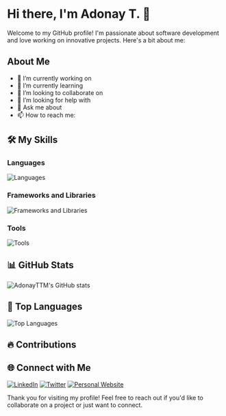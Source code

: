 # Hi there, I'm Adonay T. 👋

Welcome to my GitHub profile! I'm passionate about software development and love working on innovative projects. Here's a bit about me:


## About Me

- 🔭 I’m currently working on 
- 🌱 I’m currently learning 
- 👯 I’m looking to collaborate on
- 🤔 I’m looking for help with 
- 💬 Ask me about 
- 📫 How to reach me: 


## 🛠️ My Skills

### Languages
![Languages](https://skillicons.dev/icons?i=python,java,javascript,typescript,cpp,cs,html,css&theme=light)

### Frameworks and Libraries
![Frameworks and Libraries](https://skillicons.dev/icons?i=react,vue,angular,nodejs,express&theme=light)

### Tools
![Tools](https://skillicons.dev/icons?i=git,github,docker,kubernetes&theme=light)

## 📊 GitHub Stats

![AdonayTTM's GitHub stats](https://github-readme-stats.vercel.app/api?username=AdonayTTM&show_icons=true&theme=radical)

## 🚀 Top Languages

![Top Languages](https://github-readme-stats.vercel.app/api/top-langs/?username=AdonayTTM&layout=compact&theme=radical)

## 🔥 Contributions


## 🌐 Connect with Me

[![LinkedIn](https://img.shields.io/badge/LinkedIn-0077B5?style=for-the-badge&logo=linkedin&logoColor=white)](#)
[![Twitter](https://img.shields.io/badge/Twitter-1DA1F2?style=for-the-badge&logo=twitter&logoColor=white)](#)
[![Personal Website](https://img.shields.io/badge/Website-000000?style=for-the-badge&logo=About.me&logoColor=white)](#)

Thank you for visiting my profile! Feel free to reach out if you'd like to collaborate on a project or just want to connect.
